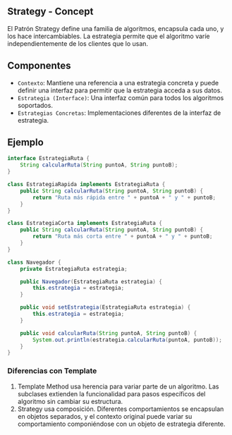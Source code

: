 ## Strategy - Concept
El Patrón Strategy define una familia de algoritmos, encapsula cada uno, y los hace intercambiables. La estrategia permite que el algoritmo varíe independientemente de los clientes que lo usan.

## Componentes
+ `Contexto`: Mantiene una referencia a una estrategia concreta y puede definir una interfaz para permitir que la estrategia acceda a sus datos.
+ `Estrategia (Interface)`: Una interfaz común para todos los algoritmos soportados.
+ `Estrategias Concretas`: Implementaciones diferentes de la interfaz de estrategia.

## Ejemplo
``` java
interface EstrategiaRuta {
    String calcularRuta(String puntoA, String puntoB);
}

class EstrategiaRapida implements EstrategiaRuta {
    public String calcularRuta(String puntoA, String puntoB) {
        return "Ruta más rápida entre " + puntoA + " y " + puntoB;
    }
}

class EstrategiaCorta implements EstrategiaRuta {
    public String calcularRuta(String puntoA, String puntoB) {
        return "Ruta más corta entre " + puntoA + " y " + puntoB;
    }
}

class Navegador {
    private EstrategiaRuta estrategia;

    public Navegador(EstrategiaRuta estrategia) {
        this.estrategia = estrategia;
    }

    public void setEstrategia(EstrategiaRuta estrategia) {
        this.estrategia = estrategia;
    }

    public void calcularRuta(String puntoA, String puntoB) {
        System.out.println(estrategia.calcularRuta(puntoA, puntoB));
    }
}
```

### Diferencias con Template

1. Template Method usa herencia para variar parte de un algoritmo. Las subclases extienden la funcionalidad para pasos específicos del algoritmo sin cambiar su estructura.
2. Strategy usa composición. Diferentes comportamientos se encapsulan en objetos separados, y el contexto original puede variar su comportamiento componiéndose con un objeto de estrategia diferente.